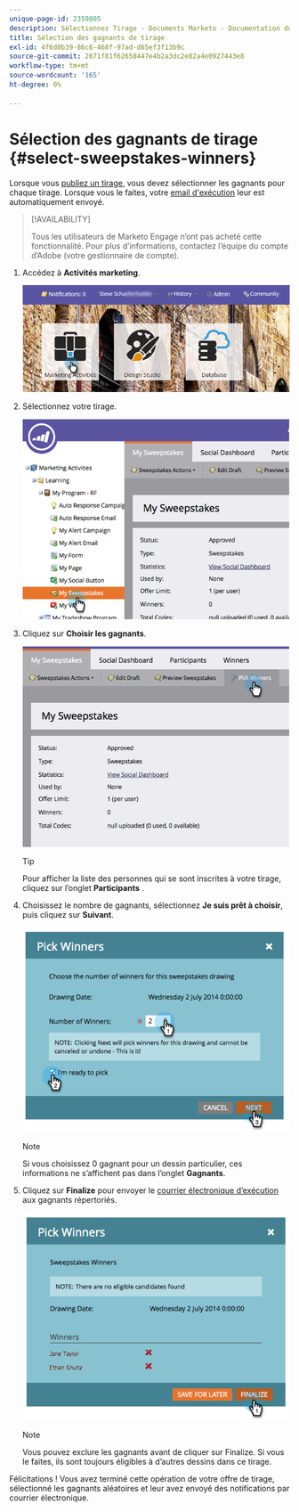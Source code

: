 ```yaml
---
unique-page-id: 2359805
description: Sélectionnez Tirage - Documents Marketo - Documentation du produit
title: Sélection des gagnants de tirage
exl-id: 4f6d0b39-86c6-468f-97ad-d65ef3f13b9c
source-git-commit: 2671f81f62658447e4b2a3dc2e02a4e0927443e8
workflow-type: tm+mt
source-wordcount: '165'
ht-degree: 0%

---
```


# Sélection des gagnants de tirage {#select-sweepstakes-winners}

Lorsque vous [publiez un tirage](/help/marketo/product-docs/demand-generation/social/sweepstakes/publish-a-sweepstakes.md), vous devez sélectionner les gagnants pour chaque tirage. Lorsque vous le faites, votre [email d&#39;exécution](/help/marketo/product-docs/demand-generation/social/social-functions/use-emails-in-social-promotions.md) leur est automatiquement envoyé.

>[!AVAILABILITY]
>
>Tous les utilisateurs de Marketo Engage n’ont pas acheté cette fonctionnalité. Pour plus d’informations, contactez l’équipe du compte d’Adobe (votre gestionnaire de compte).

1. Accédez à **Activités marketing**.

   ![](assets/login-marketing-activities.png)

1. Sélectionnez votre tirage.

   ![](assets/image2014-9-25-17-3a47-3a37.png)

1. Cliquez sur **Choisir les gagnants**.

   ![](assets/image2014-9-25-17-3a47-3a49.png)

   >[!TIP]
   >
   >Pour afficher la liste des personnes qui se sont inscrites à votre tirage, cliquez sur l’onglet **Participants** .

1. Choisissez le nombre de gagnants, sélectionnez **Je suis prêt à choisir**, puis cliquez sur **Suivant**.

   ![](assets/image2014-9-25-17-3a49-3a2.png)

   >[!NOTE]
   >
   >Si vous choisissez 0 gagnant pour un dessin particulier, ces informations ne s’affichent pas dans l’onglet **Gagnants**.

1. Cliquez sur **Finalize** pour envoyer le [courrier électronique d’exécution](/help/marketo/product-docs/demand-generation/social/referral-offers/send-referral-offer-fulfillment-email.md) aux gagnants répertoriés.

   ![](assets/image2014-9-25-17-3a49-3a48.png)

   >[!NOTE]
   >
   >Vous pouvez exclure les gagnants avant de cliquer sur Finalize. Si vous le faites, ils sont toujours éligibles à d’autres dessins dans ce tirage.

Félicitations ! Vous avez terminé cette opération de votre offre de tirage, sélectionné les gagnants aléatoires et leur avez envoyé des notifications par courrier électronique.
